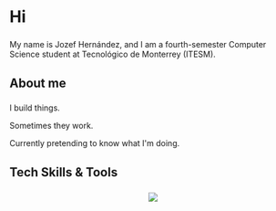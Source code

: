 <h1 align="left">Hi</h1>

###

<p align="left">My name is Jozef Hernández, and I am a fourth-semester Computer Science student at Tecnológico de Monterrey (ITESM).</p>

###

<h2 align="left">About me</h2>

###

<p align="left">I build things.</p>
<p align="left">Sometimes they work.</p>
<p align="left">Currently pretending to know what I'm doing.</p>

###

<h2 align="left">Tech Skills & Tools</h2>

###

<p align="center">
  <a href="https://skillicons.dev">
    <img src="https://skillicons.dev/icons?i=js,html,css,react,vite,nodejs,supabase,mysql,py,cpp,cs,swift,lua,matlab,git,neovim,figma" />
  </a>
</p>

###
